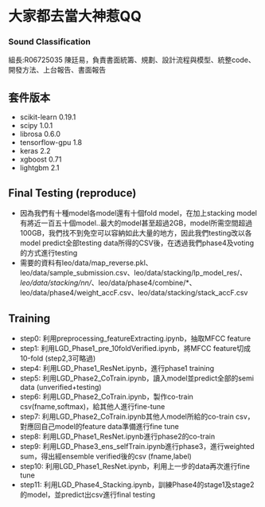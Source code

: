 # 大家都去當大神惹QQ
### Sound Classification ###

組長:R06725035 陳廷易，負責書面統籌、規劃、設計流程與模型、統整code、開發方法、上台報告、書面報告

## 套件版本 ##
- scikit-learn 0.19.1
- scipy 1.0.1
- librosa 0.6.0
- tensorflow-gpu 1.8
- keras 2.2
- xgboost 0.71
- lightgbm 2.1

## Final Testing (reproduce) ##
- 因為我們有十種model各model還有十個fold model，在加上stacking model有將近一百五十個model..最大的model甚至超過2GB，model所需空間超過100GB，我們找不到免空可以容納如此大量的地方，因此我們testing改以各model predict全部testing data所得的CSV後，在透過我們phase4及voting的方式進行testing
- 需要的資料有leo/data/map_reverse.pkl、leo/data/sample_submission.csv、leo/data/stacking/lp_model_res/*、leo/data/stacking/nn/*、leo/data/phase4/combine/*、leo/data/phase4/weight_accF.csv、leo/data/stacking/stack_accF.csv

## Training ##
- step0: 利用preprocessing_featureExtracting.ipynb，抽取MFCC feature
- step1: 利用LGD_Phase1_pre_10foldVerified.ipynb，將MFCC feature切成10-fold
(step2,3可略過)
- step4: 利用LGD_Phase1_ResNet.ipynb，進行phase1 training
- step5: 利用LGD_Phase2_CoTrain.ipynb，讀入model並predict全部的semi data (unverified+testing)
- step6: 利用LGD_Phase2_CoTrain.ipynb，製作co-train csv(fname,softmax)，給其他人進行fine-tune
- step7: 利用LGD_Phase2_CoTrain.ipynb其他人model所給的co-train csv，對應回自己model的feature data準備進行fine tune
- step8: 利用LGD_Phase1_ResNet.ipynb進行phase2的co-train
- step9: 利用LGD_Phase3_ens_selfTrain.ipynb進行phase3，進行weighted sum，得出經ensemble verified後的csv (fname,label)
- step10: 利用LGD_Phase1_ResNet.ipynb，利用上一步的data再次進行fine tune
- step11: 利用LGD_Phase4_Stacking.ipynb，訓練Phase4的stage1及stage2的model，並predict出csv進行final testing
